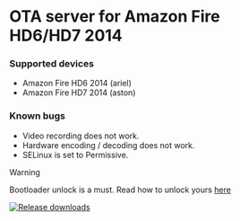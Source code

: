 # OTA server for Amazon Fire HD6/HD7 2014 ##

### Supported devices ###

- Amazon Fire HD6 2014 (ariel)
- Amazon Fire HD7 2014 (aston)

### Known bugs ###

- Video recording does not work.
- Hardware encoding / decoding does not work.
- SELinux is set to Permissive.

> [!WARNING]
> Bootloader unlock is a must. Read how to unlock yours [here](https://xdaforums.com/t/unlock-root-twrp-unbrick-fire-hd7-hd6-ariel.4679761/)

[![Release downloads](https://img.shields.io/github/downloads/r0rt1z2-releases/LineageOS_ariel/total.svg)](https://github.com/r0rt1z2-releases/LineageOS_ariel/releases/)
